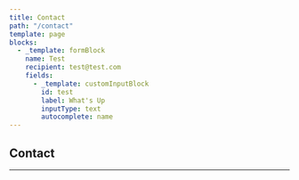 ```yaml
---
title: Contact
path: "/contact"
template: page
blocks:
  - _template: formBlock
    name: Test
    recipient: test@test.com
    fields:
      - _template: customInputBlock
        id: test
        label: What's Up
        inputType: text
        autocomplete: name
---
```


## Contact

---
